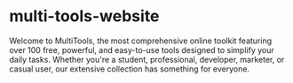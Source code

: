 # multi-tools-website
Welcome to MultiTools, the most comprehensive online toolkit featuring over 100 free, powerful, and easy-to-use tools designed to simplify your daily tasks. Whether you're a student, professional, developer, marketer, or casual user, our extensive collection has something for everyone.
